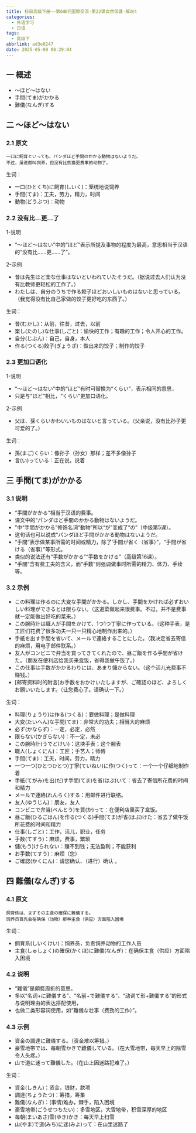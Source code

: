 ```yaml
---
title: 标日高级下册——第6单元国際交流-第22课自然保護-解说4
categories:
  - 外语学习
  - 日语
tags:
  - 高级下
abbrlink: ad3e0247
date: 2025-05-09 08:29:04
---
```

## 一 概述

* ～ほど～はない
* 手間(てま)がかかる
* 難儀(なんぎ)する

<!--more-->

## 二 ～ほど～はない

### 2.1 原文

```
一口に飼育といっても、パンダほど手間のかかる動物はないようだ。
不过，虽说都叫饲养，但没有比熊猫更费事的动物了。
```

生词：

* 一口(ひとくち)に飼育(しいく)：笼统地说饲养
* 手間(てま)：工夫，劳力，精力，时间
* 動物(どうぶつ)：动物

### 2.2 没有比...更...了

1-说明

* “～ほど～はない”中的“ほど”表示所提及事物的程度为最高，意思相当于汉语的“没有比……更……了”。

2-示例

* 昔は先生ほど楽な仕事はないといわれていたそうだ。（据说过去人们认为没有比教师更轻松的工作了。）
* わたしは、自分のうちで作る餃子ほどおいしいものはないと思っている。（我觉得没有比自己家做的饺子更好吃的东西了。）

生词：

* 昔(むかし)：从前，往昔，过去，以前
* 楽し(たのし)な仕事(しごと)：愉快的工作；有趣的工作；令人开心的工作。
* 自分(じぶん)：自己，自身，本人
* 作る(つくる)餃子(ぎょうざ)：做出来的饺子；制作的饺子

### 2.3 更加口语化

1-说明

* “～ほど～はない”中的“ほど”有时可替换为“くらい”，表示相同的意思，
* 只是与“ほど”相比，“くらい”更加口语化。

2-示例

* 父は、孫くらいかわいいものはないと言っている。（父亲说，没有比孙子更可爱的了。）

生词：

* 孫(まご)くらい：像孙子（孙女）那样；差不多像孙子
* 言(い)っている：正在说，说着

## 三 手間(てま)がかかる

### 3.1 说明

* “手間がかかる”相当于汉语的费事。
* 课文中的“パンダほど手間のかかる動物はないようだ。
* ”中“手間がかかる”修饰名词“動物”所以“が”变成了“の”（中级第5课）。
* 这句话也可以说成“パンダほど手間がかかる動物はないようだ。
* “手間”表示做某事所需的时间或精力，除了‘手間が省く（省事）”，“手間が省ける（省事）”等形式。
* 类似的说法还有“手数がかかる”“手数をかける”（高级第16课）。
* “手間”含有费工夫的含义，而“手数”则强调做事时所需的精力、体力、手续等。

### 3.2 示例

* この料理は作るのに大変な手間がかかる。しかし、手間をかければ必ずおいしい料理ができるとは限らない。（这道菜做起来很费事。不过，并不是费事就一定能做出好吃的菜来。）
* この腕時計は職人が手間をかけて、1つ1つ丁寧に作っている。（这种手表，是工匠们花费了很多功夫一只一只精心地制作出来的。）
* 手紙を出す手間を省いて、メールで連絡することにした。（我决定省去寄信的麻烦，用电子邮件联系。）
* 友人がコンビニで弁当を買ってきてくれたので、昼ご飯を作る手間が省けた。（朋友在便利店给我买来盒饭，省得我做午饭了。）
* この仕事は手数がかかるわりには、あまり儲からない。（这个活儿光费事不赚钱。）
* [邮寄资料时的附言]お手数をおかけいたしますが、ご確認のほど、よろしくお願いいたします。（让您费心了。请确认一下。）

生词：

* 料理(りょうり)は作る(つくる)：要做料理；是做料理
* 大変(たいへん)な手間(てま)：非常大的功夫；相当大的麻烦
* 必ず(かならず)：一定，必定，必然
* 限らない(かぎらない)：不一定，未必
* この腕時計(うでどけい)：这块手表；这个腕表
* 職人(しょくにん)：工匠；手艺人；师傅
* 手間(てま)：工夫，时间，劳力，精力
* 一つ一つ(ひとつひとつ)丁寧(ていねい)に作(つく)って：一个一个仔细地制作着
* 手紙(てがみ)を出(だ)す手間(てま)を省(はぶ)いて：省去了寄信所花费的时间和精力
* メールで連絡(れんらく)する：用邮件进行联络。
* 友人(ゆうじん)：朋友，友人
* コンビニで弁当(べんとう)を買(か)って：在便利店里买了盒饭。
* 昼ご飯(ひるごはん)を作る(つくる)手間(てま)が省(はぶ)けた：省去了做午饭所花费的时间和精力
* 仕事(しごと)：工作，活儿，职业，任务
* 手数(てすう)：麻烦，费事，繁琐
* 儲(もう)けられない：赚不到钱；无法盈利；不能获利
* お手数(てすう)：麻烦（您）
* ご確認(かくにん)：请您确认、（进行）确认 。

## 四 難儀(なんぎ)する

### 4.1 原文

```
飼育係は、まずその主食の確保に難儀する。
饲养员首先会在确保（动物）那种主食（供应）方面陷入困境
```

生词：

* 飼育系(しいくけい)：饲养员，负责饲养动物的工作人员
* 主食(しゅしょく)の確保(かくほ)に難儀(なんぎ)：在确保主食（供应）方面陷入困境

### 4.2 说明

* “難儀”是頗费周折的意思。
* 多以“名词+に難儀する”、“名前+で難儀する”、“动词て形+難儀する”的形式与说明理由的表达搭配使用，
* 也做二类形容词使用，如“難儀な壮事（费劲的工作）”。

### 4.3 示例

* 資金の調達に難儀する。（资金难以筹措。）
* 豪雪地帯では、毎朝雪かきで難儀している。（在大雪地带，毎天早上的除雪令人头疼。）
* 山で道に迷って難儀した。（在山上因迷路犯难了。）

生词：

* 資金(しきん)：资金，钱财，款项
* 調達(ちょうたつ)：筹措，筹集
* 難儀(なんぎ)：(事情)难办，棘手，陷入困境
* 豪雪地帯(ごうせつちたい)：多雪地区，大雪地带，积雪深厚的地区 
* 毎朝(まいあさ)雪(ゆき)かき：每天早上扫雪
* 山(やま)で道(みち)に迷(みよ)って：在山里迷路了
